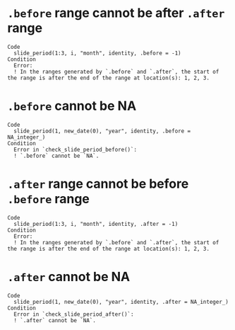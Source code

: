 # `.before` range cannot be after `.after` range

    Code
      slide_period(1:3, i, "month", identity, .before = -1)
    Condition
      Error:
      ! In the ranges generated by `.before` and `.after`, the start of the range is after the end of the range at location(s): 1, 2, 3.

# `.before` cannot be NA

    Code
      slide_period(1, new_date(0), "year", identity, .before = NA_integer_)
    Condition
      Error in `check_slide_period_before()`:
      ! `.before` cannot be `NA`.

# `.after` range cannot be before `.before` range

    Code
      slide_period(1:3, i, "month", identity, .after = -1)
    Condition
      Error:
      ! In the ranges generated by `.before` and `.after`, the start of the range is after the end of the range at location(s): 1, 2, 3.

# `.after` cannot be NA

    Code
      slide_period(1, new_date(0), "year", identity, .after = NA_integer_)
    Condition
      Error in `check_slide_period_after()`:
      ! `.after` cannot be `NA`.

